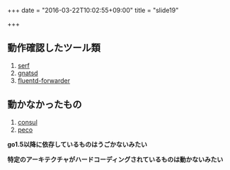 +++
date = "2016-03-22T10:02:55+09:00"
title = "slide19"

+++
## 動作確認したツール類

1. [serf](https://github.com/hashicorp/serf)
2. [gnatsd](https://github.com/nats-io/gnatsd)
3. [fluentd-forwarder](https://github.com/fluent/fluentd-forwarder)

## 動かなかったもの
1. [consul](https://github.com/hashicorp/consul)
2. [peco](https://github.com/peco/peco)

**go1.5以降に依存しているものはうごかないみたい**

**特定のアーキテクチャがハードコーディングされているものは動かないみたい**
